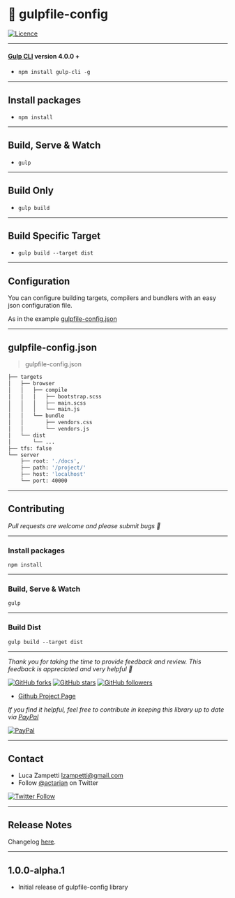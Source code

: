 # 💎 gulpfile-config

[![Licence](https://img.shields.io/github/license/actarian/gulpfile-config.svg)](https://github.com/actarian/gulpfile-config)

___

#### [Gulp CLI](https://github.com/angular/angular-cli) version 4.0.0 +
* `npm install gulp-cli -g`  

___

## Install packages

* `npm install`

___

## Build, Serve & Watch 

* `gulp`

___

## Build Only

* `gulp build`

___

## Build Specific Target

* `gulp build --target dist`

___

## Configuration

You can configure building targets, compilers and bundlers with an easy json configuration file.  

As in the example [gulpfile-config.json](https://github.com/actarian/gulp-4-bundler/blob/master/gulpfile-config.json)

___

## gulpfile-config.json

> gulpfile-config.json

```bash
├── targets
│   ├── browser
│   │   ├── compile
│   │   │   ├── bootstrap.scss
│   │   │   ├── main.scss
│   │   │   └── main.js
│   │   └── bundle
│   │       ├── vendors.css
│   │       └── vendors.js
│   └── dist
│       └── ...
├── tfs: false
└── server
	├── root: './docs',
	├── path: '/project/'
	├── host: 'localhost'
	└── port: 40000
```
___
## Contributing

*Pull requests are welcome and please submit bugs 🐞*
___

### Install packages
```
npm install
```
___

### Build, Serve & Watch 
```
gulp
```
___

### Build Dist
```
gulp build --target dist
```
___

*Thank you for taking the time to provide feedback and review. This feedback is appreciated and very helpful 🌈*

[![GitHub forks](https://img.shields.io/github/forks/actarian/gulpfile-config.svg?style=social&label=Fork&maxAge=2592000)](https://gitHub.com/actarian/gulpfile-config/network/)  [![GitHub stars](https://img.shields.io/github/stars/actarian/gulpfile-config.svg?style=social&label=Star&maxAge=2592000)](https://GitHub.com/actarian/gulpfile-config/stargazers/)  [![GitHub followers](https://img.shields.io/github/followers/actarian.svg?style=social&label=Follow&maxAge=2592000)](https://github.com/actarian?tab=followers)

* [Github Project Page](https://github.com/actarian/gulpfile-config)  

*If you find it helpful, feel free to contribute in keeping this library up to date via [PayPal](https://www.paypal.me/circledev/5)*

[![PayPal](https://www.paypalobjects.com/webstatic/en_US/i/buttons/PP_logo_h_100x26.png)](https://www.paypal.me/circledev/5)
___

## Contact

* Luca Zampetti <lzampetti@gmail.com>
* Follow [@actarian](https://twitter.com/actarian) on Twitter

[![Twitter Follow](https://img.shields.io/twitter/follow/actarian.svg?style=social&label=Follow%20@actarian)](https://twitter.com/actarian)
___

## Release Notes
Changelog [here](https://github.com/actarian/gulpfile-config/blob/master/CHANGELOG.md).

---

## 1.0.0-alpha.1
* Initial release of gulpfile-config library
